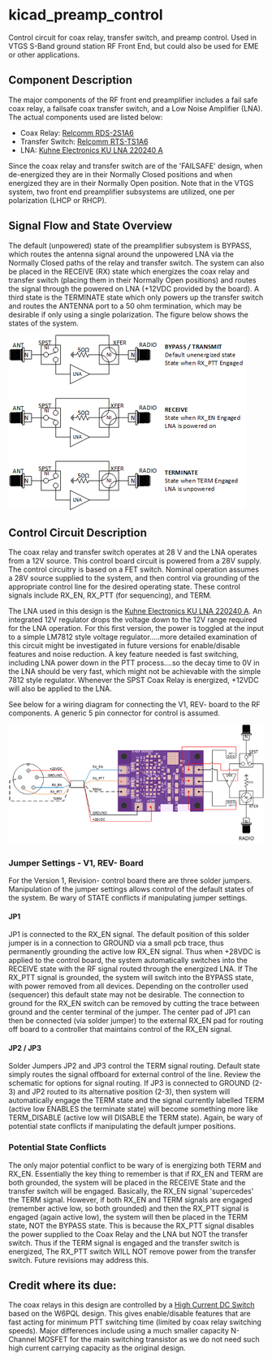 # kicad_preamp_control
Control circuit for coax relay, transfer switch, and preamp control.  Used in VTGS S-Band ground station RF Front End, but could also be used for EME or other applications.

## Component Description
The major components of the RF front end preamplifier includes a fail safe coax relay, a failsafe coax transfer switch, and a Low Noise Amplifier (LNA).  The actual components used are listed below:
- Coax Relay: [Relcomm RDS-2S1A6](https://rfrelaystore.com/product/rds-2s1a6/)
- Transfer Switch: [Relcomm RTS-TS1A6](https://rfrelaystore.com/product/rts-ts1a6/)
- LNA: [Kuhne Electronics KU LNA 220240 A](https://www.kuhne-electronic.com/funk/en/shop/industrial/prof-low-noise-ampli/prof-lna-s-band/KU+LNA+220240+A++Super+Low+Noise+Amplifier/?card=1794)

Since the coax relay and transfer switch are of the 'FAILSAFE' design, when de-energized they are in their Normally Closed positions and when energized they are in their Normally Open position.  Note that in the VTGS system, two front end preamplifier subsystems are utilized, one per polarization (LHCP or RHCP).

## Signal Flow and State Overview
The default (unpowered) state of the preamplifier subsystem is BYPASS, which routes the antenna signal around the unpowered LNA via the Normally Closed paths of the relay and transfer switch.  The system can also be placed in the RECEIVE (RX) state which energizes the coax relay and transfer switch (placing them in their Normally Open positions) and routes the signal through the powered on LNA (+12VDC provided by the board). A third state is the TERMINATE state which only powers up the transfer switch and routes the ANTENNA port to a 50 ohm termination, which may be desirable if only using a single polarization.  The figure below shows the states of the system. 

![Preamp States](https://github.com/zleffke/kicad_preamp_control/blob/main/images/preamp_states.png)

## Control Circuit Description
The coax relay and transfer switch operates at 28 V and the LNA operates from a 12V source.  This control board circuit is powered from a 28V supply.  The control circuitry is based on a FET switch.  Nominal operation assumes a 28V source supplied to the system, and then control via grounding of the appropriate control line for the desired operating state.  These control signals include RX_EN, RX_PTT (for sequencing), and TERM.  

The LNA used in this design is the [Kuhne Electronics KU LNA 220240 A](https://www.kuhne-electronic.com/funk/en/shop/industrial/prof-low-noise-ampli/prof-lna-s-band/KU+LNA+220240+A++Super+Low+Noise+Amplifier/?card=1794). An integrated 12V regulator drops the voltage down to the 12V range required for the LNA operation.  For this first version, the power is toggled at the input to a simple LM7812 style voltage regulator.....more detailed examination of this circuit might be investigated in future versions for enable/disable features and noise reduction.  A key feature needed is fast switching, including LNA power down in the PTT process....so the decay time to 0V in the LNA should be very fast, which might not be achievable with the simple 7812 style regulator.  Whenever the SPST Coax Relay is energized, +12VDC will also be applied to the LNA.  

See below for a wiring diagram for connecting the V1, REV- board to the RF components.  A generic 5 pin connector for control is assumed.

![Preamp Wiring](https://github.com/zleffke/kicad_preamp_control/blob/main/images/preamp_wiring.png)

### Jumper Settings - V1, REV- Board
For the Version 1, Revision- control board there are three solder jumpers.  Manipulation of the jumper settings allows control of the default states of the system.  Be wary of STATE conflicts if manipulating jumper settings.

#### JP1
JP1 is connected to the RX_EN signal.  The default position of this solder jumper is in a connection to GROUND via a small pcb trace, thus permanently grounding the active low RX_EN signal.  Thus when +28VDC is applied to the control board, the system automatically switches into the RECEIVE state with the RF signal routed through the energized LNA.  If The RX_PTT signal is grounded, the system will switch into the BYPASS state, with power removed from all devices.  Depending on the controller used (sequencer) this default state may not be desirable.  The connection to ground for the RX_EN switch can be removed by cutting the trace between ground and the center terminal of the jumper.  The center pad of JP1 can then be connected (via solder jumper) to the external RX_EN pad for routing off board to a controller that maintains control of the RX_EN signal.

#### JP2 / JP3
Solder Jumpers JP2 and JP3 control the TERM signal routing.  Default state simply routes the signal offboard for external control of the line.  Review the schematic for options for signal routing.  If JP3 is connected to GROUND (2-3) and JP2 routed to its alternative position (2-3), then system will automatically engage the TERM state and the signal currently labelled TERM (active low ENABLES the terminate state) will become something more like TERM_DISABLE (active low will DISABLE the TERM state).  Again, be wary of potential state conflicts if manipulating the default jumper positions.

### Potential State Conflicts
The only major potential conflict to be wary of is energizing both TERM and RX_EN.  Essentially the key thing to remember is that if RX_EN and TERM are both grounded, the system will be placed in the RECEIVE State and the transfer switch will be engaged.  Basically, the RX_EN signal 'supercedes' the TERM signal.  However, if both RX_EN and TERM signals are engaged (remember active low, so both grounded) and then the RX_PTT signal is engaged (again active low), the system will then be placed in the TERM state, NOT the BYPASS state.  This is because the RX_PTT signal disables the power supplied to the Coax Relay and the LNA but NOT the transfer switch.  Thus if the TERM signal is engaged and the transfer switch is energized, The RX_PTT switch WILL NOT remove power from the transfer switch.  Future revisions may address this.


## Credit where its due:
The coax relays in this design are controlled by a [High Current DC Switch](https://www.w6pql.com/high_current_solid-state_dc_switch.htm) based on the W6PQL design.  This gives enable/disable features that are fast acting for minimum PTT switching time (limited by coax relay switching speeds).  Major differences include using a much smaller capacity N-Channel MOSFET for the main switching transistor as we do not need such high current carrying capacity as the original design.

